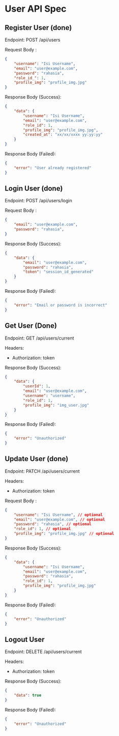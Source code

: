 # User API Spec

## Register User (done)
Endpoint: POST /api/users 

Request Body : 
```json
{
    "username": "Isi Username",
    "email": "user@example.com",
    "password": "rahasia",
    "role_id_": 1,
    "profile_img": "profile_img.jpg"
}
```

Response Body (Success):
```json
{
    "data": {
        "username": "Isi Username",
        "email": "user@example.com",
        "role_id": 1,
        "profile_img": "profile_img.jpg",
        "created_at": "xx/xx/xxxx yy:yy:yy"
    }
}
```

Response Body (Failed):
```json
{
    "error": "User already registered"
}
```

## Login User (done)
Endpoint: POST /api/users/login

Request Body : 
```json
{
    "email": "user@example.com",
    "password": "rahasia",
}
```

Response Body (Success):
```json
{
    "data": {
        "email": "user@example.com",
        "password": "rahasia",
        "token": "session_id_generated"
    }
}
```

Response Body (Failed):
```json
{
    "error": "Email or password is incorrect"
}
```


## Get User (Done)
Endpoint: GET /api/users/current

Headers:
- Authorization: token

Response Body (Success):
```json
{
    "data": {
        "userId": 1,
        "email": "user@example.com",
        "username": "username",
        "role_id": 1,
        "profile_img": "img_user.jpg"
    }
}
```

Response Body (Failed):
```json
{
    "error": "Unauthorized"
}
```

## Update User (done)
Endpoint: PATCH /api/users/current

Headers:
- Authorization: token

Request Body : 
```json
{
    "username": "Isi Username", // optional
    "email": "user@example.com", // optional
    "password": "rahasia", // optional
    "role_id": 1, // optional
    "profile_img": "profile_img.jpg" // optional
}
```

Response Body (Success):
```json
{
    "data": {
        "username": "Isi Username",
        "email": "user@example.com",
        "password": "rahasia",
        "role_id": 1,
        "profile_img": "profile_img.jpg"
    }
}
```

Response Body (Failed):
```json
{
    "error": "Unauthorized"
}
```

## Logout User
Endpoint: DELETE /api/users/current

Headers:
- Authorization: token

Response Body (Success):
```json
{
    "data": true
}
```

Response Body (Failed):
```json
{
    "error": "Unauthorized" 
}
```